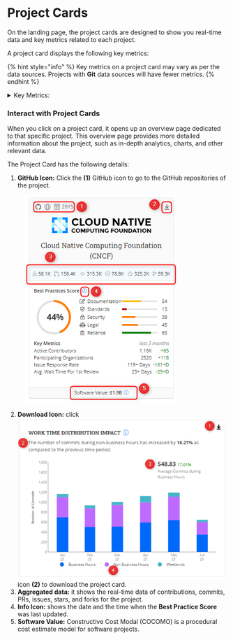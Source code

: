 # Project Cards

On the landing page, the project cards are designed to show you real-time data and key metrics related to each project.

A project card displays the following key metrics:

{% hint style="info" %}
Key metrics on a project card may vary as per the data sources. Projects with **Git** data sources will have fewer metrics.
{% endhint %}

<details>

<summary>Key Metrics:</summary>

* Contributors
* Pull requests
* commits issues
* Stars
* Forks
* Active contributors
* Participating organizations
* Issue response time&#x20;
* Average wait time for 1st review
* Best practice score

</details>

### Interact with Project Cards

When you click on a project card, it opens up an overview page dedicated to that specific project. This overview page provides more detailed information about the project, such as in-depth analytics, charts, and other relevant data.

The Project Card has the following details:

1. **GitHub Icon:** Click the **(1)** GitHub icon to go to the GitHub repositories of the project.&#x20;

&#x20;     &#x20;

<figure><img src="../../../../.gitbook/assets/project cards (2).png" alt=""><figcaption></figcaption></figure>

2. **Download Icon:** click <img src="../../../../.gitbook/assets/image (50).png" alt="" data-size="line">icon **(2)** to download the project card.
3. **Aggregated data:** it shows the real-time data of contributions, commits, PRs, issues, stars, and forks for the project.
4. **Info Icon:** shows the date and the time when the  **Best Practice Score** was last updated.
5. **Software Value:** Constructive Cost Modal (COCOMO) is a procedural cost estimate model for software projects.
